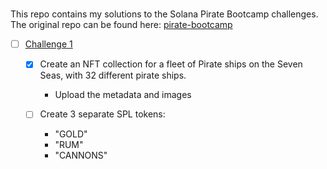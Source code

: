 #

This repo contains my solutions to the Solana Pirate Bootcamp challenges. The original repo can be found here: [pirate-bootcamp](https://github.com/solana-developers/pirate-bootcamp)

- [ ] [Challenge 1](/quest-1/)

  - [x] Create an NFT collection for a fleet of Pirate ships on the Seven Seas, with 32 different pirate ships.

    - Upload the metadata and images

  - [ ] Create 3 separate SPL tokens:

    - "GOLD"
    - "RUM"
    - "CANNONS"

